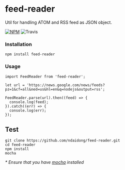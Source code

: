 # feed-reader
Util for handling ATOM and RSS feed as JSON object.

 [![NPM](https://badge.fury.io/js/oembed-auto-es6.svg)](https://badge.fury.io/js/oembed-auto-es6)
 ![Travis](https://travis-ci.org/techpush/feed-reader.svg?branch=master)

### Installation

```
npm install feed-reader
```

### Usage

```
import FeedReader from 'feed-reader';

let url = 'https://news.google.com/news/feeds?pz=1&cf=all&ned=us&hl=en&q=nodejs&output=rss';

FeedReader.parse(url).then((feed) => {
  console.log(feed);
}).catch((err) => {
  console.log(err);
});
```


## Test

```
git clone https://github.com/ndaidong/feed-reader.git
cd feed-reader
npm install
mocha
```

 _* Ensure that you have [mocha](https://mochajs.org/) installed_
